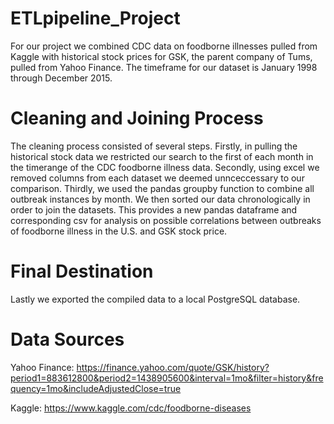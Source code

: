 # ETLpipeline_Project

For our project we combined CDC data on foodborne illnesses pulled from Kaggle with historical stock prices for GSK, the parent company of Tums, pulled from Yahoo Finance. The timeframe for our dataset is January 1998 through December 2015. 

# Cleaning and Joining Process
The cleaning process consisted of several steps. Firstly, in pulling the historical stock data we restricted our search to the first of each month in the timerange of the CDC foodborne illness data. Secondly, using excel we removed columns from each dataset we deemed unnceccessary to our comparison. Thirdly, we used the pandas groupby function to combine all outbreak instances by month. We then sorted our data chronologically in order to join the datasets. This provides a new pandas dataframe and corresponding csv for analysis on possible correlations between outbreaks of foodborne illness in the U.S. and GSK stock price. 

# Final Destination
Lastly we exported the compiled data to a local PostgreSQL database.


# Data Sources 

Yahoo Finance: https://finance.yahoo.com/quote/GSK/history?period1=883612800&period2=1438905600&interval=1mo&filter=history&frequency=1mo&includeAdjustedClose=true

Kaggle: https://www.kaggle.com/cdc/foodborne-diseases

